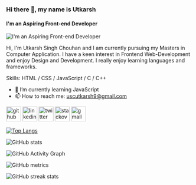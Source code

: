### Hi there 👋, my name is Utkarsh
#### I'm an Aspiring Front-end Developer
![I'm an Aspiring Front-end Developer](https://c.tenor.com/2uyENRmiUt0AAAAC/coding.gif)

Hi, I'm Utkarsh Singh Chouhan and I am currently pursuing my Masters in Computer Application. I have a keen interest in Frontend Web-Development and enjoy Design and Development. I really enjoy learning languages and frameworks.

Skills:  HTML / CSS / JavaScript / C / C++ 

- 🌱 I’m currently learning JavaScript 
- 📫 How to reach me: uscutkarsh9@gmail.com 


[<img src='https://cdn.jsdelivr.net/npm/simple-icons@3.0.1/icons/github.svg' alt='github' height='40'>](https://github.com/https://github.com/UtkarshSinghChouhan)  [<img src='https://cdn.jsdelivr.net/npm/simple-icons@3.0.1/icons/linkedin.svg' alt='linkedin' height='40'>](https://www.linkedin.com/in/https://www.linkedin.com/in/utkarsh-singh-chouhan-424551217//)  [<img src='https://cdn.jsdelivr.net/npm/simple-icons@3.0.1/icons/twitter.svg' alt='twitter' height='40'>](https://twitter.com/https://twitter.com/uscutkarsh9)  [<img src='https://cdn.jsdelivr.net/npm/simple-icons@3.0.1/icons/stackoverflow.svg' alt='stackoverflow' height='40'>](https://stackoverflow.com/users/https://stackoverflow.com/users/17155860/utkarsh-singh-chouhan?tab=profile)  [<img src='https://cdn.jsdelivr.net/npm/simple-icons@3.0.1/icons/gmail.svg' alt='gmail' height='40'>](uscutkarsh9@gmail.com)  

[![Top Langs](https://github-readme-stats.vercel.app/api/top-langs/?username=UtkarshSinghChouhan)](https://github.com/anuraghazra/github-readme-stats)

![GitHub stats](https://github-readme-stats.vercel.app/api?username=UtkarshSinghChouhan&show_icons=true)  

![GitHub Activity Graph](https://activity-graph.herokuapp.com/graph?username=UtkarshSinghChouhan)  

![GitHub metrics](https://metrics.lecoq.io/UtkarshSinghChouhan)  

![GitHub streak stats](https://github-readme-streak-stats.herokuapp.com/?user=UtkarshSinghChouhan)  

